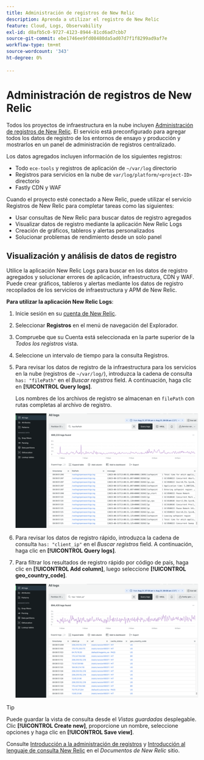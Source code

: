```yaml
---
title: Administración de registros de New Relic
description: Aprenda a utilizar el registro de New Relic
feature: Cloud, Logs, Observability
exl-id: d8afb5c0-9727-4123-8944-81cd6ad7cbb7
source-git-commit: ebe1746ee9fd08480da5ad07d7f1f8299ad9af7e
workflow-type: tm+mt
source-wordcount: '343'
ht-degree: 0%

---
```


# Administración de registros de New Relic

Todos los proyectos de infraestructura en la nube incluyen [Administración de registros de New Relic](https://docs.newrelic.com/docs/logs/get-started/get-started-log-management/). El servicio está preconfigurado para agregar todos los datos de registro de los entornos de ensayo y producción y mostrarlos en un panel de administración de registros centralizado.

Los datos agregados incluyen información de los siguientes registros:

- Todo `ece-tools` y registros de aplicación de `~/var/log` directorio
- Registros para servicios en la nube de `var/log/platform/<project-ID>` directorio
- Fastly CDN y WAF

Cuando el proyecto esté conectado a New Relic, puede utilizar el servicio Registros de New Relic para completar tareas como las siguientes:

- Usar consultas de New Relic para buscar datos de registro agregados
- Visualizar datos de registro mediante la aplicación New Relic Logs
- Creación de gráficos, tableros y alertas personalizados
- Solucionar problemas de rendimiento desde un solo panel

## Visualización y análisis de datos de registro

Utilice la aplicación New Relic Logs para buscar en los datos de registro agregados y solucionar errores de aplicación, infraestructura, CDN y WAF. Puede crear gráficos, tableros y alertas mediante los datos de registro recopilados de los servicios de infraestructura y APM de New Relic.

**Para utilizar la aplicación New Relic Logs**:

1. Inicie sesión en su [cuenta de New Relic](https://login.newrelic.com/login).

1. Seleccionar **Registros** en el menú de navegación del Explorador.

1. Compruebe que su Cuenta está seleccionada en la parte superior de la _Todos los registros_ vista.

1. Seleccione un intervalo de tiempo para la consulta Registros.

1. Para revisar los datos de registro de la infraestructura para los servicios en la nube (registros de `~/var/log/`), introduzca la cadena de consulta `has: "filePath"` en el _Buscar registros_ field. A continuación, haga clic en **[!UICONTROL Query logs]**.

   Los nombres de los archivos de registro se almacenan en `filePath` con rutas completas al archivo de registro.

   ![Datos de registro del servicio New Relic del proyecto en la nube](../../assets/new-relic/var-log-query.png)

1. Para revisar los datos de registro rápido, introduzca la cadena de consulta `has: "client_ip"` en el _Buscar registros_ field. A continuación, haga clic en **[!UICONTROL Query logs]**.

1. Para filtrar los resultados de registro rápido por código de país, haga clic en **[!UICONTROL Add column]**, luego seleccione **[!UICONTROL geo_country_code]**.

   ![Filtro de atributo de registro de CDN de New Relic del proyecto en la nube](../../assets/new-relic/fastly-countrycode-filter.png)

>[!TIP]
>
>Puede guardar la vista de consulta desde el _Vistas guardadas_ desplegable. Clic **[!UICONTROL Create new]**, proporcione un nombre, seleccione opciones y haga clic en **[!UICONTROL Save view]**.
>
>Consulte [Introducción a la administración de registros](https://docs.newrelic.com/docs/logs/get-started/get-started-log-management/) y [Introducción al lenguaje de consulta New Relic](https://docs.newrelic.com/docs/query-your-data/nrql-new-relic-query-language/get-started/introduction-nrql-new-relics-query-language/) en el _Documentos de New Relic_ sitio.
